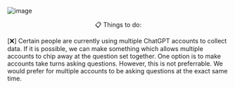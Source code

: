 ![image](https://user-images.githubusercontent.com/84760072/221511635-fbcc8d46-a224-445b-a358-2290d314c300.png)

<p align="center">
  📋 Things to do:
</p>

[❌] Certain people are currently using multiple ChatGPT accounts to collect data. If it is possible, we can make something which allows multiple accounts to chip away at the question set together. One option is to make accounts take turns asking questions. However, this is not preferrable. We would prefer for multiple accounts to be asking questions at the exact same time.
